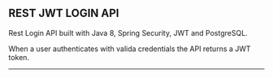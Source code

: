 REST JWT LOGIN API
----------------------------------------------------------------------------------------------

Rest Login API built with Java 8, Spring Security, JWT and PostgreSQL.

When a user authenticates with valida credentials the API returns a JWT token. 

----------------------------------------------------------------------------------------------